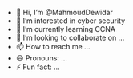 - 👋 Hi, I’m @MahmoudDewidar
- 👀 I’m interested in cyber security 
- 🌱 I’m currently learning CCNA
- 💞️ I’m looking to collaborate on ...
- 📫 How to reach me ...
- 😄 Pronouns: ...
- ⚡ Fun fact: ...

<!---
MahmoudDewidar/MahmoudDewidar is a ✨ special ✨ repository because its `README.md` (this file) appears on your GitHub profile.
You can click the Preview link to take a look at your changes.
--->
